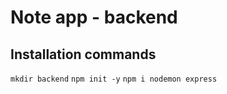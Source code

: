 # Note app - backend

## Installation commands

`mkdir backend`
 `npm init -y`
 `npm i nodemon express`
 

 


